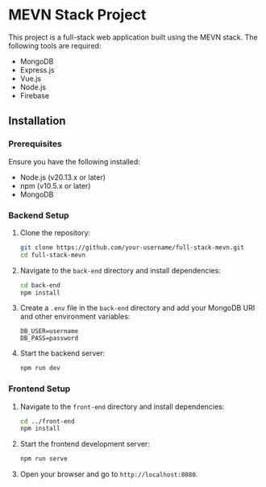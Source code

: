 # MEVN Stack Project

This project is a full-stack web application built using the MEVN stack. The following tools are required:
- MongoDB
- Express.js
- Vue.js
- Node.js
- Firebase

## Installation

### Prerequisites

Ensure you have the following installed:

- Node.js (v20.13.x or later)
- npm (v10.5.x or later)
- MongoDB

### Backend Setup

1. Clone the repository:
    ```bash
    git clone https://github.com/your-username/full-stack-mevn.git
    cd full-stack-mevn
    ```

2. Navigate to the `back-end` directory and install dependencies:
    ```bash
    cd back-end
    npm install
    ```

3. Create a `.env` file in the `back-end` directory and add your MongoDB URI and other environment variables:
    ```
    DB_USER=username
    DB_PASS=password
    ```

4. Start the backend server:
    ```bash
    npm run dev
    ```

### Frontend Setup

1. Navigate to the `front-end` directory and install dependencies:
    ```bash
    cd ../front-end
    npm install
    ```

2. Start the frontend development server:
    ```bash
    npm run serve
    ```

3. Open your browser and go to `http://localhost:8080`.
